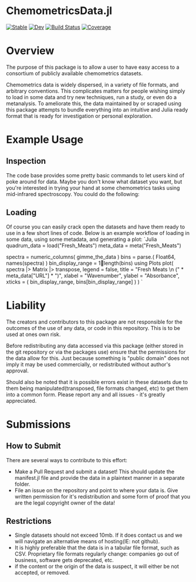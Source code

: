 # ChemometricsData.jl

[![Stable](https://img.shields.io/badge/docs-stable-blue.svg)](https://caseykneale.github.io/ChemometricsData.jl/stable)
[![Dev](https://img.shields.io/badge/docs-dev-blue.svg)](https://caseykneale.github.io/ChemometricsData.jl/dev)
[![Build Status](https://github.com/caseykneale/ChemometricsData.jl/workflows/CI/badge.svg)](https://github.com/caseykneale/ChemometricsData.jl/actions)
[![Coverage](https://codecov.io/gh/caseykneale/ChemometricsData.jl/branch/master/graph/badge.svg)](https://codecov.io/gh/caseykneale/ChemometricsData.jl)

# Overview
The purpose of this package is to allow a user to have easy access to a consortium of publicly available chemometrics datasets.

Chemometrics data is widely dispersed, in a variety of file formats, and arbitrary conventions. This complicates matters for people wishing simply to load in some data and try new techniques, run a study, or even do a metanalysis. To ameliorate this, the data maintained by or scraped using this package attempts to bundle everything into an intuitive and Julia ready format that is ready for investigation or personal exploration.

# Example Usage
## Inspection
The code base provides some pretty basic commands to let users kind of poke around for data. Maybe you don't know what dataset you want, but you're interested in trying your hand at some chemometrics tasks using mid-infrared spectroscopy. You could do the following:

## Loading
Of course you can easily crack open the datasets and have them ready to use in a few short lines of code. Below is an example workflow of loading in some data, using some metadata, and generating a plot:
`Julia
quadrum_data = load("Fresh_Meats")
meta_data = meta("Fresh_Meats")

spectra = numeric_columns( gimme_the_data )
bins = parse.( Float64, names(spectra) )
bin_display_range = 1:100:length(bins)
using Plots
plot(   spectra |> Matrix |> transpose,
        legend = false,
        title = "Fresh Meats \n (" * meta_data["URL"] * ")",
        xlabel = "Wavenumber", ylabel = "Absorbance",
        xticks = ( bin_display_range, bins[bin_display_range] )
)
`

# Liability
The creators and contributors to this package are not responsible for the outcomes of the use of any data, or code in this repository. This is to be used at ones own risk.

Before redistributing any data accessed via this package (either stored in the git repository or via the packages use) ensure that the permissions for the data allow for this. Just because something is "public domain" does not imply it may be used commercially, or redistributed without author's approval.

Should also be noted that it is possible errors exist in these datasets due to them being manipulated(transposed, file formats changed, etc) to get them into a common form. Please report any and all issues - it's greatly appreciated.

# Submissions
## How to Submit
There are several ways to contribute to this effort:
 - Make a Pull Request and submit a dataset! This should update the manifest.jl file and provide the data in a plaintext manner in a separate folder.
 - File an issue on the repository and point to where your data is. Give written permission for it's redistribution and some form of proof that you are the legal copyright owner of the data!

## Restrictions
 - Single datasets should not exceed 10mb. If it does contact us and we will navigate an alternative means of hosting(IE: not github).
 - It is highly preferable that the data is in a tabular file format, such as CSV. Proprietary file formats regularly change: companies go out of business, software gets deprecated, etc.
 - if the content or the origin of the data is suspect, it will either be not accepted, or removed.

